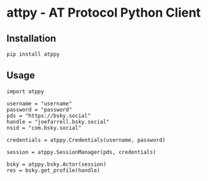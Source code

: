 # attpy - AT Protocol Python Client

## Installation
```
pip install atppy
```

## Usage

```
import atppy

username = "username"
password = "password"
pds = "https://bsky.social"
handle = "joefarrell.bsky.social"
nsid = "com.bsky.social"

credentials = atppy.Credentials(username, password)

session = atppy.SessionManager(pds, credentials)

bsky = atppy.bsky.Actor(session)
res = bsky.get_profile(handle)
```